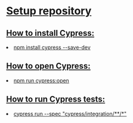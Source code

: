<h1><u><b>Setup repository</h1></u></b>
<h2><u><b>How to install Cypress:</h2><u/></b>
<li>
npm install cypress --save-dev
</li>
<h2><u><b>How to open Cypress:</h2></u></b>
<li>
npm run cypress:open
</li>
<h2><u><b>How to run Cypress tests:</h2></u></b>
<li>
cypress run --spec "cypress/integration/**/*"
</li>


